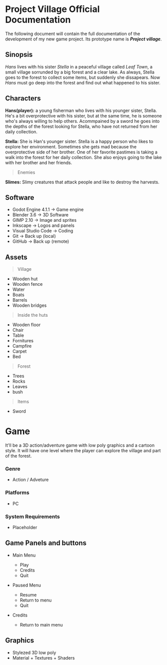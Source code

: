 # Project Village Official Documentation

The following document will contain the full documentation of the development of my new game project. Its prototype name is ***Project village***.

## Sinopsis
*Hans* lives with his sister *Stella* in a peaceful village called *Leaf Town*, a small village sorrunded by a big forest and a clear lake.
As always, Stella goes to the forest to collect some items, but suddenly she dissapears.
Now *Hans* must go deep into the forest and find out what happened to his sister.

## Characters
**Hans(player):** a young fisherman who lives with his younger sister, Stella. He's a bit overprotective with his sister, but at the same time, he is someone who's always willing to help others. Acommpained by a sword he goes into the depths of the forest looking for Stella, who have not returned from her daily collection.

**Stella:** She is Han's younger sister. Stella is a happy person who likes to explore her environment. Sometimes she gets mad because the overprotective side of her brother. One of her favorite pastimes is taking a walk into the forest for her daily collection. She also enjoys going to the lake with her brother and her friends.

> Enemies

**Slimes:** Slimy creatures that attack people and like to destroy the harvests.

## Software
* Godot Engine 4.1.1 -> Game engine
* Blender 3.6 -> 3D Software
* GIMP 2.10 -> Image and sprites
* Inkscape -> Logos and panels
* Visual Studio Code -> Coding
* Git -> Back up (local)
* GitHub -> Back up (remote)

## Assets
> Village
* Wooden hut
* Wooden fence
* Water
* Boats
* Barrels
* Wooden bridges

> Inside the huts
* Wooden floor
* Chair
* Table
* Fornitures
* Campfire
* Carpet
* Bed

>Forest
* Trees
* Rocks
* Leaves
* bush

> Items
* Sword

# Game
It'll be a 3D action/adventure game with low poly graphics and a cartoon style.
It will have one level where the player can explore the village and part of the forest.

### Genre
* Action / Adveture

### Platforms
* PC

### System Requirements
* Placeholder

## Game Panels and buttons
* Main Menu
    * Play
    * Credits
    * Quit

* Paused Menu
    * Resume
    * Return to menu
    * Quit

* Credits
    * Return to main menu

## Graphics
* Stylezed 3D low poly
* Material + Textures + Shaders
